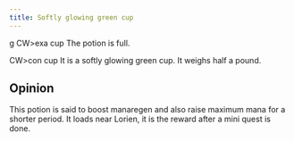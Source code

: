 ```yaml
---
title: Softly glowing green cup
---
```


<nowiki>g CW\>exa cup The potion is full.

CW\>con cup It is a softly glowing green cup. It weighs half a pound.

</pre>

## Opinion

This potion is said to boost manaregen and also raise maximum mana for a
shorter period. It loads near Lorien, it is the reward after a mini
quest is done.